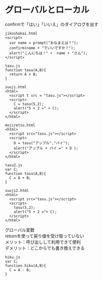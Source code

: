 # グローバルとローカル
confirmで「はい」「いいえ」のダイアログを出す
```
jikoshokai.html
<script>
  var name = prompt("おなまえは？");
  confirm(name + "でいいですか？");
  alert("こんにちは！" +  name + "さん");
</script>
```
```
tasu.js
function tasu(A,B){
  return A + B;
}
```
```
suuji.html
<html>
  <script t src = "tasu.js"></script>
  <script>
    C = tasu(5,2);
    alert("5 + 2 =" + C);
  </script>
</html>
```
```
mojiretsu.html
<html>
  <script src="tasu.js"></script>
  <script>
    D = tasu("アップル","パイ");
    alert("アップル + パイ =" + D );
  </script>
</html>
```
```
tasu2.js
var C;
function tasu(A,B){
  C = A + B;
}
```
```
suuji2.html
<html>
  <script src="tasu.js"></script>
  <script>
    tasu(5,2);
    alert("5 + 2 ="+ C);
  </script>
</html>
```
グローバル変数  
returnを使って戻り値を受け取っていない  
メリット：呼び出しして利用できて便利  
デメリット：どこからでも書き換えできる  
```
hiku.js
var C;
function hiku(A,B){
  C = A - B;
}
```
